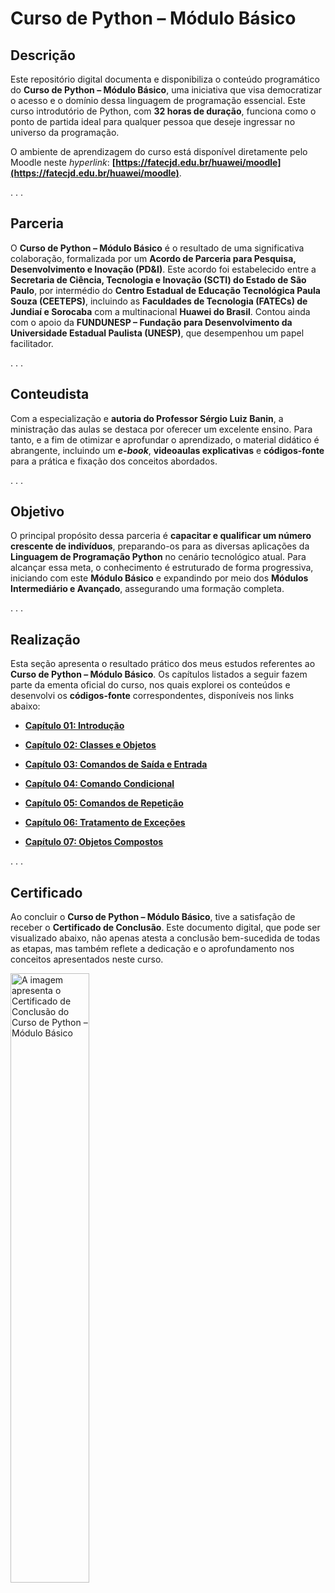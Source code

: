 # Curso de Python – Módulo Básico

## Descrição

Este repositório digital documenta e disponibiliza o conteúdo programático do **Curso de Python – Módulo Básico**, uma iniciativa que visa democratizar o acesso e o domínio dessa linguagem de programação essencial. Este curso introdutório de Python, com **32 horas de duração**, funciona como o ponto de partida ideal para qualquer pessoa que deseje ingressar no universo da programação.

O ambiente de aprendizagem do curso está disponível diretamente pelo Moodle neste *hyperlink*: **[https://fatecjd.edu.br/huawei/moodle](https://fatecjd.edu.br/huawei/moodle)**.

. . .

## Parceria

O **Curso de Python – Módulo Básico** é o resultado de uma significativa colaboração, formalizada por um **Acordo de Parceria para Pesquisa, Desenvolvimento e Inovação (PD&I)**. Este acordo foi estabelecido entre a **Secretaria de Ciência, Tecnologia e Inovação (SCTI) do Estado de São Paulo**, por intermédio do **Centro Estadual de Educação Tecnológica Paula Souza (CEETEPS)**, incluindo as **Faculdades de Tecnologia (FATECs) de Jundiaí e Sorocaba** com a multinacional **Huawei do Brasil**. Contou ainda com o apoio da **FUNDUNESP – Fundação para Desenvolvimento da Universidade Estadual Paulista (UNESP)**, que desempenhou um papel facilitador.

. . .
 
## Conteudista

Com a especialização e **autoria do Professor Sérgio Luiz Banin**, a ministração das aulas se destaca por oferecer um excelente ensino. Para tanto, e a fim de otimizar e aprofundar o aprendizado, o material didático é abrangente, incluindo um _**e-book**_, **videoaulas explicativas** e **códigos-fonte** para a prática e fixação dos conceitos abordados.

. . .

## Objetivo

O principal propósito dessa parceria é **capacitar e qualificar um número crescente de indivíduos**, preparando-os para as diversas aplicações da **Linguagem de Programação Python** no cenário tecnológico atual. Para alcançar essa meta, o conhecimento é estruturado de forma progressiva, iniciando com este **Módulo Básico** e expandindo por meio dos **Módulos Intermediário e Avançado**, assegurando uma formação completa.

. . .

## Realização

Esta seção apresenta o resultado prático dos meus estudos referentes ao **Curso de Python – Módulo Básico**. Os capítulos listados a seguir fazem parte da ementa oficial do curso, nos quais explorei os conteúdos e desenvolvi os **códigos-fonte** correspondentes, disponíveis nos links abaixo:

- [**Capítulo 01: Introdução**](https://github.com/thiago-bernegossi/curso-de-python-modulo-basico/tree/main/capitulo-01)

- [**Capítulo 02: Classes e Objetos**](https://github.com/thiago-bernegossi/curso-de-python-modulo-basico/tree/main/capitulo-02)

- [**Capítulo 03: Comandos de Saída e Entrada**](https://github.com/thiago-bernegossi/curso-de-python-modulo-basico/tree/main/capitulo-03)

- [**Capítulo 04: Comando Condicional**](https://github.com/thiago-bernegossi/curso-de-python-modulo-basico/tree/main/capitulo-04)

- [**Capítulo 05: Comandos de Repetição**](https://github.com/thiago-bernegossi/curso-de-python-modulo-basico/tree/main/capitulo-05)

- [**Capítulo 06: Tratamento de Exceções**](https://github.com/thiago-bernegossi/curso-de-python-modulo-basico/tree/main/capitulo-06)

- [**Capítulo 07: Objetos Compostos**](https://github.com/thiago-bernegossi/curso-de-python-modulo-basico/tree/main/capitulo-07)

. . .

## Certificado

Ao concluir o **Curso de Python – Módulo Básico**, tive a satisfação de receber o **Certificado de Conclusão**. Este documento digital, que pode ser visualizado abaixo, não apenas atesta a conclusão bem-sucedida de todas as etapas, mas também reflete a dedicação e o aprofundamento nos conceitos apresentados neste curso.

<img src="https://github.com/user-attachments/assets/23a8ef36-5f08-400d-85ec-27be6a734956" alt="A imagem apresenta o Certificado de Conclusão do Curso de Python – Módulo Básico" width="50%">